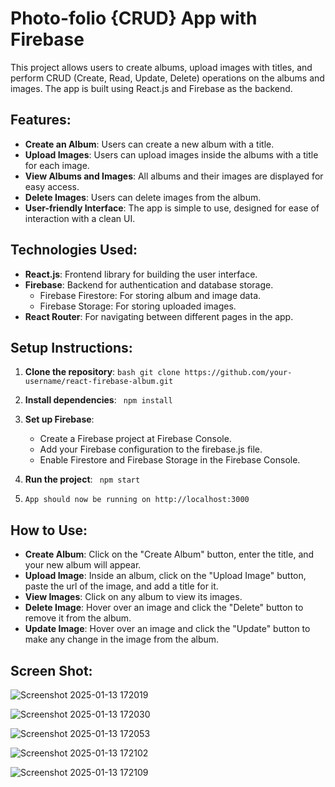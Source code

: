 # Photo-folio {CRUD} App with Firebase

This project allows users to create albums, upload images with titles, and perform CRUD (Create, Read, Update, Delete) operations on the albums and images. The app is built using React.js and Firebase as the backend.

## Features:
- **Create an Album**: Users can create a new album with a title.
- **Upload Images**: Users can upload images inside the albums with a title for each image.
- **View Albums and Images**: All albums and their images are displayed for easy access.
- **Delete Images**: Users can delete images from the album.
- **User-friendly Interface**: The app is simple to use, designed for ease of interaction with a clean UI.

## Technologies Used:
- **React.js**: Frontend library for building the user interface.
- **Firebase**: Backend for authentication and database storage.
  - Firebase Firestore: For storing album and image data.
  - Firebase Storage: For storing uploaded images.
- **React Router**: For navigating between different pages in the app.

## Setup Instructions:

1. **Clone the repository**:
   ```bash git clone https://github.com/your-username/react-firebase-album.git```

2. **Install dependencies**:
    ``` npm install```

3. **Set up Firebase**:
    - Create a Firebase project at Firebase Console.
    - Add your Firebase configuration to the firebase.js file.
    - Enable Firestore and Firebase Storage in the Firebase Console.

4. **Run the project**:
    ``` npm start```

5. ```App should now be running on http://localhost:3000```

## How to Use:
- **Create Album**: Click on the "Create Album" button, enter the title, and your new album will appear.
- **Upload Image**: Inside an album, click on the "Upload Image" button, paste the url of the image, and add a title for it.
- **View Images**: Click on any album to view its images.
- **Delete Image**: Hover over an image and click the "Delete" button to remove it from the album.
- **Update Image**: Hover over an image and click the "Update" button to make any change in the image from the album.

## Screen Shot:

![Screenshot 2025-01-13 172019](https://github.com/user-attachments/assets/4cb453c3-06bd-4d12-a544-761031320673)


![Screenshot 2025-01-13 172030](https://github.com/user-attachments/assets/46cbe593-ac12-4383-8fb3-eb57585d512c)


![Screenshot 2025-01-13 172053](https://github.com/user-attachments/assets/b118ed2c-22ba-4bd1-8c85-6351125dcd55)


![Screenshot 2025-01-13 172102](https://github.com/user-attachments/assets/40bb0fe7-8aca-440c-8da5-1201a812a373)


![Screenshot 2025-01-13 172109](https://github.com/user-attachments/assets/f18dd75d-69e5-4778-8461-fa7263c5522f)
